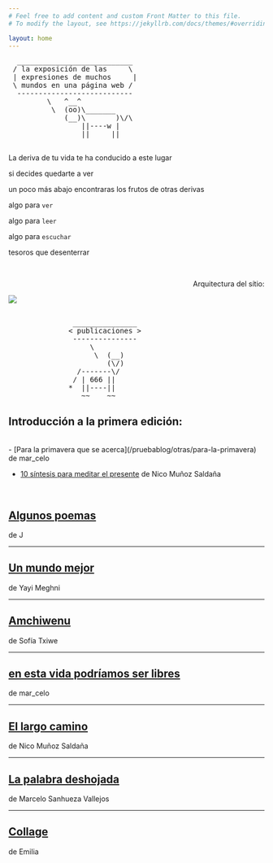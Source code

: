 ```yaml
---
# Feel free to add content and custom Front Matter to this file.
# To modify the layout, see https://jekyllrb.com/docs/themes/#overriding-theme-defaults

layout: home
---
```


<div>

 <p style="text-align:right;">

  <pre>
  ___________________________
 / la exposición de las     \
 | expresiones de muchos     |
 \ mundos en una página web /
  ---------------------------
         \   ^__^
          \  (oo)\_______
             (__)\       )\/\
                 ||----w |
                 ||     ||
  </pre>

 </p>

</div>

La deriva de tu vida te ha conducido a este lugar

si decides quedarte a ver

un poco más abajo encontraras los frutos de otras derivas

algo para `ver`

algo para `leer`

algo para `escuchar`

tesoros que desenterrar

<br>
 <div>
  <p style="text-align:right;">
Arquitectura del sítio:
  </p>
 </div>
  <img src="/pruebablog/archivos/autocad.gif" />

<pre>

               _______________
              < publicaciones >
               ---------------
                   \
                    \  (__)
                       (\/)
                /-------\/
               / | 666 ||
              *  ||----||
                 ~~    ~~
</pre>

## Introducción a la primera edición:
<br>
  - [Para la primavera que se acerca](/pruebablog/otras/para-la-primavera) de mar_celo

  <br>

  - [10 síntesis para meditar el presente](/pruebablog/otras/10-sintesis) de Nico Muñoz Saldaña

<br>



## [Algunos poemas](/pruebablog/2021/03/21/algunos-poemas)
de J

---

## [Un mundo mejor](/pruebablog/2021/03/21/Un-mundo_mejor)
de Yayi Meghni

---

## [Amchiwenu](/pruebablog/2021/03/21/Amchiwenu)
de Sofía Txiwe

---

## [en esta vida podríamos ser libres](/pruebablog/2021/03/17/en-esta-vida-podríamos-ser-libres.html)
de mar_celo

---

## [El largo camino](/pruebablog/2021/03/13/el-largo-camino)
de Nico Muñoz Saldaña

---

## [La palabra deshojada](/pruebablog/2021/03/01/la-palabra-deshojada)
de Marcelo Sanhueza Vallejos

---

## [Collage](/pruebablog/2021/03/01/collage-emilia)
de Emilia
